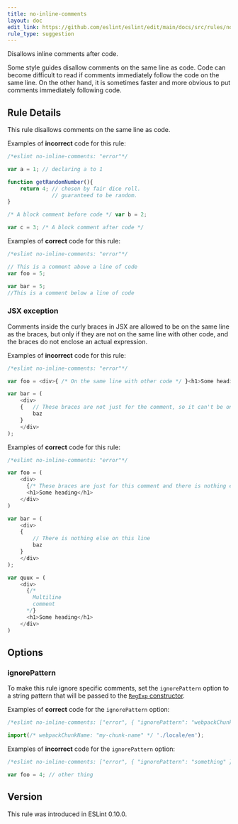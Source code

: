 ```yaml
---
title: no-inline-comments
layout: doc
edit_link: https://github.com/eslint/eslint/edit/main/docs/src/rules/no-inline-comments.md
rule_type: suggestion
---
```


Disallows inline comments after code.

Some style guides disallow comments on the same line as code. Code can become difficult to read if comments immediately follow the code on the same line.
On the other hand, it is sometimes faster and more obvious to put comments immediately following code.

## Rule Details

This rule disallows comments on the same line as code.

Examples of **incorrect** code for this rule:

```js
/*eslint no-inline-comments: "error"*/

var a = 1; // declaring a to 1

function getRandomNumber(){
    return 4; // chosen by fair dice roll.
              // guaranteed to be random.
}

/* A block comment before code */ var b = 2;

var c = 3; /* A block comment after code */
```

Examples of **correct** code for this rule:

```js
/*eslint no-inline-comments: "error"*/

// This is a comment above a line of code
var foo = 5;

var bar = 5;
//This is a comment below a line of code
```

### JSX exception

Comments inside the curly braces in JSX are allowed to be on the same line as the braces, but only if they are not on the same line with other code, and the braces do not enclose an actual expression.

Examples of **incorrect** code for this rule:

```js
/*eslint no-inline-comments: "error"*/

var foo = <div>{ /* On the same line with other code */ }<h1>Some heading</h1></div>;

var bar = (
    <div>
    {   // These braces are not just for the comment, so it can't be on the same line
        baz
    }
    </div>
);
```

Examples of **correct** code for this rule:

```js
/*eslint no-inline-comments: "error"*/

var foo = (
    <div>
      {/* These braces are just for this comment and there is nothing else on this line */}
      <h1>Some heading</h1>
    </div>
)

var bar = (
    <div>
    {
        // There is nothing else on this line
        baz
    }
    </div>
);

var quux = (
    <div>
      {/*
        Multiline
        comment
      */}
      <h1>Some heading</h1>
    </div>
)
```

## Options

### ignorePattern

To make this rule ignore specific comments, set the `ignorePattern` option to a string pattern that will be passed to the [`RegExp` constructor](https://developer.mozilla.org/en-US/docs/Web/JavaScript/Reference/Global_Objects/RegExp/RegExp).

Examples of **correct** code for the `ignorePattern` option:

```js
/*eslint no-inline-comments: ["error", { "ignorePattern": "webpackChunkName:\\s.+" }]*/

import(/* webpackChunkName: "my-chunk-name" */ './locale/en');
```

Examples of **incorrect** code for the `ignorePattern` option:

```js
/*eslint no-inline-comments: ["error", { "ignorePattern": "something" }] */

var foo = 4; // other thing
```

## Version

This rule was introduced in ESLint 0.10.0.
